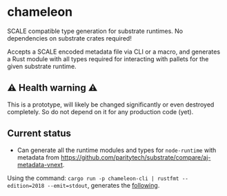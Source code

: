 # chameleon

SCALE compatible type generation for substrate runtimes. No dependencies on substrate crates required!

Accepts a SCALE encoded metadata file via CLI or a macro, and generates a Rust module with all types required for
interacting with pallets for the given substrate runtime.

## :warning: Health warning :warning:

This is a prototype, will likely be changed significantly or even destroyed completely. So do not depend
on it for any production code (yet).

## Current status

- Can generate all the runtime modules and types for `node-runtime` with metadata from https://github.com/paritytech/substrate/compare/aj-metadata-vnext.

Using the command: `cargo run -p chameleon-cli | rustfmt --edition=2018 --emit=stdout`, generates the [following](./examples/codegen/src/substrate_node_runtime.rs).
